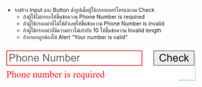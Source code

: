 -   จงสร้าง Input และ Button ดังรูปเมื่อผู้ใช้กรอกเบอร์โทรและกด Check
    -   ถ้าผู้ใช้ไม่กรอกให้ขึ้นข้อความ Phone Number is required
    -   ถ้าผู้ใช้กรอกค่าที่ไม่ใช่ตัวเลขให้ขึ้นข้อความ Phone Number is invalid
    -   ถ้าผู้ใช้กรอกค่าที่มีความยาวไม่เท่ากับ 10 ให้ขึ้นข้อความ Invalid length
    -   ถ้ากรอกถูกต้องให้ Alert “Your number is valid”

![preview](./image.png)
